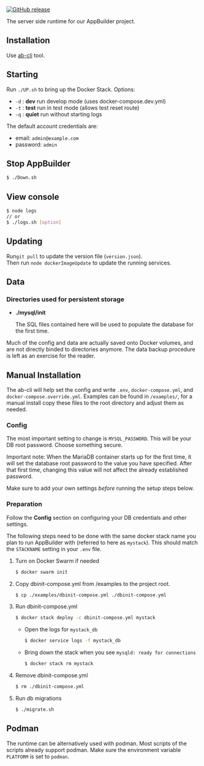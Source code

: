 [![GitHub release](https://img.shields.io/github/downloads-pre/digi-serve/ab_runtime/latest/total?label=Version)](https://github.com/digi-serve/ab_runtime/releases)


The server side runtime for our AppBuilder project.

## Installation
Use [ab-cli](https://github.com/digi-serve/ab-cli) tool.

## Starting
Run `./UP.sh` to bring up the Docker Stack. Options:
- `-d` : **dev** run develop mode (uses docker-compose.dev.yml)
- `-t` : **test** run in test mode (allows test reset route)
- `-q` : **quiet** run without starting logs 

The default account credentials are:
- email: `admin@example.com`
- password: `admin`

## Stop AppBuilder

```sh
$ ./Down.sh
```

## View console

```sh
$ node logs
// or
$ ./logs.sh [option]
```

## Updating
Run`git pull` to update the version file (`version.json`).\
Then run `node dockerImageUpdate` to update the running services.

## Data

### Directories used for persistent storage

- **./mysql/init**

  The SQL files contained here will be used to populate the database for the
  first time.
  
Much of the config and data are actually saved onto Docker volumes, and are not directly binded to directories anymore. The data backup procedure is left as an exercise for the reader.


## Manual Installation

The ab-cli will help set the config and write `.env`, `docker-compose.yml`, and
`docker-compose.override.yml`. Examples can be found in `/examples/`, for a
manual install copy these files to the root directory and adjust them as needed.

### Config

The most important setting to change is `MYSQL_PASSWORD`. This will be your
DB root password. Choose something secure.

Important note: When the MariaDB container starts up for the first
time, it will set the database root password to the value you have
specified. After that first time, changing this value will not affect the 
already established password.

Make sure to add your own settings _before_ running the setup steps below.

### Preparation

Follow the **Config** section on configuring your DB credentials
and other settings.

The following steps need to be done with the same docker stack name you plan to
run AppBuilder with (referred to here as `mystack`). This should match the 
`STACKNAME` setting in your `.env` file.

1. Turn on Docker Swarm if needed
   ```bash
   $ docker swarm init
   ```
1. Copy dbinit-compose.yml from /examples to the project root.
   ```bash
   $ cp ./examples/dbinit-compose.yml ./dbinit-compose.yml
   ```
1. Run dbinit-compose.yml

   ```bash
   $ docker stack deploy -c dbinit-compose.yml mystack
   ```

   - Open the logs for `mystack_db`
     ```bash
     $ docker service logs -f mystack_db
     ```
   - Bring down the stack when you see `mysqld: ready for connections`
     ```bash
     $ docker stack rm mystack
     ```
1. Remove dbinit-compose.yml
   ```bash
   $ rm ./dbinit-compose.yml
   ```
1. Run db migrations
   ```bash
   $ ./migrate.sh
   ```

## Podman
The runtime can be alternatively used with podman. Most scripts of the scripts already support
podman. Make sure the environment variable `PLATFORM` is set to `podman`.

